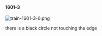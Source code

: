 #### 1601-3
![train-1601-3-0.png](https://github.com/lil-lab/nlvr/raw/master/nlvr/train/images/8/train-1601-3-0.png "train-1601-3-0.png")

there is a black circle not touching the edge